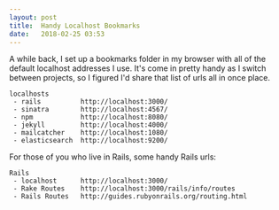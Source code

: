 ```yaml
---
layout: post
title:  Handy Localhost Bookmarks
date:   2018-02-25 03:53
---
```


A while back, I set up a bookmarks folder in my browser with all of the default localhost addresses I use. It's come in pretty handy as I switch between projects, so I figured I'd share that list of urls all in once place.

```
localhosts
 - rails          http://localhost:3000/
 - sinatra        http://localhost:4567/
 - npm            http://localhost:8080/
 - jekyll         http://localhost:4000/
 - mailcatcher    http://localhost:1080/
 - elasticsearch  http://localhost:9200/
```

For those of you who live in Rails, some handy Rails urls:
```
Rails
 - localhost      http://localhost:3000/
 - Rake Routes    http://localhost:3000/rails/info/routes
 - Rails Routes   http://guides.rubyonrails.org/routing.html
```

